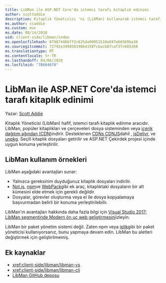 ```yaml
---
title: LibMan ile ASP.NET Core'da istemci tarafı kitaplık edinimi
author: scottaddie
description: Kitaplık Yöneticisi 'ni (LibMan) kullanarak istemci tarafındaki kitaplık varlıklarını ASP.NET Core projesine nasıl yükleyebilirsiniz öğrenin.
ms.author: scaddie
ms.custom: mvc
ms.date: 08/14/2018
uid: client-side/libman/index
ms.openlocfilehash: 87987446b7f2c625da90951510e697e06569ba36
ms.sourcegitcommit: 72792e349458190b4158fcbacb87caf3fc605268
ms.translationtype: MT
ms.contentlocale: tr-TR
ms.lasthandoff: 04/06/2020
ms.locfileid: "78664670"
---
```

# <a name="client-side-library-acquisition-in-aspnet-core-with-libman"></a>LibMan ile ASP.NET Core'da istemci tarafı kitaplık edinimi

Yazar: [Scott Addie](https://twitter.com/Scott_Addie)

Kitaplık Yöneticisi (LibMan) hafif, istemci tarafı kitaplık edinme aracıdır. LibMan, popüler kitaplıkları ve çerçeveleri dosya sisteminden veya [içerik dağıtım ağından (CDN)](https://wikipedia.org/wiki/Content_delivery_network)indirir. Desteklenen [CDNs CDNJS](https://cdnjs.com/)dahil , [jsDelivr](https://www.jsdelivr.com/), ve [unpkg](https://unpkg.com/#/). Seçili kitaplık dosyaları getirilir ve ASP.NET Çekirdek projesi içinde uygun konuma yerleştirilir.

## <a name="libman-use-cases"></a>LibMan kullanım örnekleri

LibMan aşağıdaki avantajları sunar:

* Yalnızca gereksinim duyduğunuz kitaplık dosyaları indirilir.
* [Not.js,](https://nodejs.org) [npm](https://www.npmjs.com)ve [WebPack](https://webpack.js.org)gibi ek araç, kitaplıktaki dosyaların bir alt kümesini elde etmek için gerekli değildir.
* Dosyalar, görevler oluşturma veya el ile dosya kopyalamaya başvurmadan belirli bir konuma yerleştirilebilir.

LibMan'ın avantajları hakkında daha fazla bilgi için [Visual Studio 2017: LibMan segmentinde Modern ön uç web geliştirmesini](https://channel9.msdn.com/Events/Build/2017/B8073#time=43m34s)izleyin.

LibMan bir paket yönetim sistemi değil. Zaten npm veya [iplik](https://yarnpkg.com)gibi bir paket yöneticisi kullanıyorsanız, bunu yapmaya devam edin. LibMan bu aletleri değiştirmek için geliştirilmemiş.

## <a name="additional-resources"></a>Ek kaynaklar

* <xref:client-side/libman/libman-vs>
* <xref:client-side/libman/libman-cli>
* [LibMan GitHub deposu](https://github.com/aspnet/LibraryManager)
